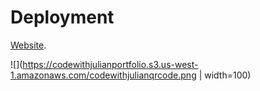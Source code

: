 # Deployment

[Website](http://codewithjulianportfolio.s3-website-us-west-1.amazonaws.com/).

![](https://codewithjulianportfolio.s3.us-west-1.amazonaws.com/codewithjulianqrcode.png | width=100)
